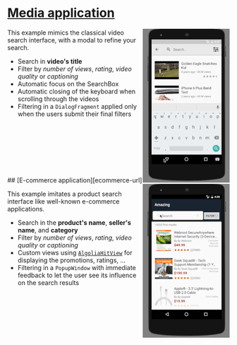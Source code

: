 # [Media application][media-url]
<img src="../docs/media.gif" align="right"/>

This example mimics the classical video search interface, with a modal to refine your search.

- Search in **video's title**
- Filter by *number of views*, *rating*, *video quality* or *captioning* 
- Automatic focus on the SearchBox
- Automatic closing of the keyboard when scrolling through the videos
- Filtering in a `DialogFragment` applied only when the users submit their final filters

<br />
<br />
<br />
<br />
<br />
<br />
<br />
## [E-commerce application][ecommerce-url]
<img src="../docs/ecommerce.gif" align="right"/>

This example imitates a product search interface like well-known e-commerce applications.

- Search in the **product's name**, **seller's name**, and **category** 
- Filter by *number of views*, *rating*, *video quality* or *captioning* 
- Custom views using [`AlgoliaHitView`](https://github.com/algolia/instantsearch-android/blob/master/instantsearch/src/main/java/com/algolia/instantsearch/ui/views/AlgoliaHitView.java) for displaying the promotions, ratings, ...
- Filtering in a `PopupWindow` with immediate feedback to let the user see its influence on the search results

[media-url]: https://github.com/algolia/instantsearch-android-examples/tree/master/media
